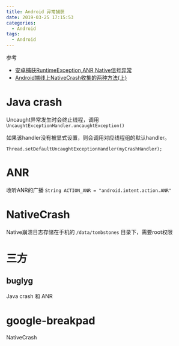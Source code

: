 ```yaml
---
title: Android 异常捕获
date: 2019-03-25 17:15:53
categories:
  - Android
tags:
  - Android
---
```


参考

- [安卓捕获RuntimeException,ANR,Native信号异常](https://www.jianshu.com/p/bb658019f97b)
- [Android端线上NativeCrash收集的两种方法(上)](https://blog.csdn.net/yeyuwuhen1203/article/details/73556813)

# Java crash

Uncaught异常发生时会终止线程，调用 `UncaughtExceptionHandler.uncaughtException()`

如果该handler没有被显式设置，则会调用对应线程组的默认handler。
    
`Thread.setDefaultUncaughtExceptionHandler(myCrashHandler);`
        
# ANR

收听ANR的广播 `String ACTION_ANR = "android.intent.action.ANR"`

# NativeCrash

Native崩溃日志存储在手机的 `/data/tombstones` 目录下，需要root权限

# 三方 

## buglyg 

Java crash 和 ANR

# google-breakpad

NativeCrash